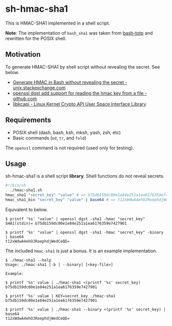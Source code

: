 # sh-hmac-sha1

This is HMAC-SHA1 implemented in a shell script.

**Note**: The implementation of `hash_sha1` was taken from [bash-totp](https://github.com/neutronscott/bash-totp) and rewritten for the POSIX shell.

## Motivation

To generate HMAC-SHA1 by shell script without revealing the secret. See below.

- [Generate HMAC in Bash without revealing the secret - unix.stackexchange.com](https://unix.stackexchange.com/questions/419826/generate-hmac-in-bash-without-revealing-the-secret)
- [openssl dgst add support for reading the hmac key from a file - github.com](https://github.com/openssl/openssl/issues/13382)
- [libkcapi - Linux Kernel Crypto API User Space Interface Library](http://www.chronox.de/libkcapi.html)

## Requirements

- POSIX shell (dash, bash, ksh, mksh, yash, zsh, etc)
- Basic commands (`od`, `tr`, and `fold`)

The `openssl` command is not required (used only for testing).

## Usage

sh-hmac-sha1 is a shell script **library**. Shell functions do not reveal secrets.

```sh
#!/bin/sh
. ./hmac-sha1.sh
hmac_sha1 "secret_key" "value" # => b75db159dc00e1e84e251a1ea6176359e7427901
hmac_sha1_bin "secret_key" "value" | base64 # => t12xWdwA4ehOJRoephdjWedCeQE=
```

Equivalent to below.

```console
$ printf '%s' "value" | openssl dgst -sha1 -hmac "secret_key"
SHA1(stdin)= b75db159dc00e1e84e251a1ea6176359e7427901

$ printf '%s' "value" | openssl dgst -sha1 -hmac "secret_key" -binary | base64
t12xWdwA4ehOJRoephdjWedCeQE=
```

The included `hmac-sha1` is just a bonus. It is an example implementation.

```console
$ ./hmac-sha1 --help
Usage: ./hmac-sha1 [-b | --binary] [<key-file>]

Example:

$ printf '%s' value | ./hmac-sha1 <(printf '%s' secret_key)
b75db159dc00e1e84e251a1ea6176359e7427901

$ printf '%s' value | KEY=secret_key ./hmac-sha1
b75db159dc00e1e84e251a1ea6176359e7427901

$ printf '%s' value | ./hmac-sha1 --binary <(printf '%s' secret_key) | base64
t12xWdwA4ehOJRoephdjWedCeQE=
```

